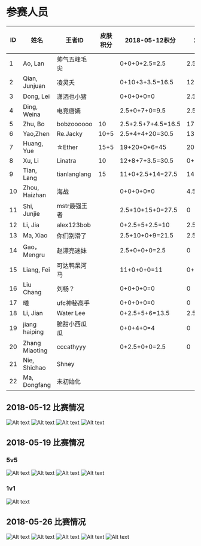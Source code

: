 # 参赛人员
ID|姓名|王者ID|皮肤积分|2018-05-12积分|2018-05-19积分|2018-05-26积分|2018-06-02积分
|----|----|----|----|----|----|----|----|
1|Ao, Lan |帅气五峰毛尖||0+0+0+2.5=2.5|2.5||
2|Qian, Junjuan |凌灵夭||0+10+3+3.5=16.5|12+11+5+5=33||
3|Dong, Lei |潇洒也小猪||0+0+0+0=0|2.5||
4|Ding, Weina |电竞唐嫣||2.5+0+7+0=9.5|2.5+6.5+2.5+10=21.5||
5|Zhu, Bo |bobzoooooo|10|2.5+2.5+7+4.5=16.5|17+11+8+10=46||
6|Yao,Zhen |Re.Jacky |10+5|2.5+4+4+20=30.5|13+4.5+14+2.5=34||
7|Huang, Yue |☆Ether|15+5|19+20+0+6=45|20+2.5+9+2.5=34||
8|Xu, Li |Linatra|10|12+8+7+3.5=30.5|0+2.5+13+2.5=18||
9|Tian, Lang |tianlanglang|15|11+0+2.5+14=27.5|14+17+2.5+18=51.5||
10|Zhou, Haizhan |海战||0+0+0+0=0|4.5+2.5+2.5+6=15.5||
11|Shi, Junjie |mstr最强王者||2.5+10+15+0=27.5|0||
12|Li, Jia |alex123bob||0+2.5+5+2.5=10|2.5+12+2.5+2.5=19.5||
13|Ma, Xiao |你们别滑了||2.5+10+0+9=21.5|2.5||
14|Gao，Mengru |赵漂亮迷妹||2.5+0+0+0=2.5|0||
15|Liang, Fei |可达鸭呆河马||11+0+0+0=11|0+9+13+2.5=24.5||
16|Liu Chang |刘畅？||0+0+0+0=0|0||
17|曦|ufc神秘高手||0+0+0+0=0|0||
18|Li, Jian|Water Lee||0+2.5+5+6=13.5|2.5||
19|jiang haiping|脆甜小西瓜瓜||0+0+4+0=4|0||
20|Zhang Miaoting|cccathyyy||0+2.5+0+0=2.5|0|||
21|Nie, Shichao|Shney||||||
22|Ma, Dongfang|未初始化||||||

## 2018-05-12 比赛情况
![Alt text](https://raw.githubusercontent.com/Alom/ESportsClub/master/May/2018-05-12/5-12-1.jpg)
![Alt text](https://raw.githubusercontent.com/Alom/ESportsClub/master/May/2018-05-12/5-12-2.jpg)
![Alt text](https://raw.githubusercontent.com/Alom/ESportsClub/master/May/2018-05-12/5-12-3.jpg)
![Alt text](https://raw.githubusercontent.com/Alom/ESportsClub/master/May/2018-05-12/5-12-4.jpeg)
## 2018-05-19 比赛情况
### 5v5
![Alt text](https://raw.githubusercontent.com/Alom/ESportsClub/master/May/2018-05-19/5-19-1.jpeg)
![Alt text](https://raw.githubusercontent.com/Alom/ESportsClub/master/May/2018-05-19/5-19-2.jpeg)
![Alt text](https://raw.githubusercontent.com/Alom/ESportsClub/master/May/2018-05-19/5-19-3.jpeg)
![Alt text](https://raw.githubusercontent.com/Alom/ESportsClub/master/May/2018-05-19/5-19-4.jpeg)
### 1v1
![Alt text](https://raw.githubusercontent.com/Alom/ESportsClub/master/May/2018-05-19/5-19-1v1-1.jpeg)
## 2018-05-26 比赛情况

![Alt text](https://raw.githubusercontent.com/Alom/ESportsClub/master/May/2018-05-26/5-26-1.jpeg)
![Alt text](https://raw.githubusercontent.com/Alom/ESportsClub/master/May/2018-05-26/5-26-2.jpeg)
![Alt text](https://raw.githubusercontent.com/Alom/ESportsClub/master/May/2018-05-26/5-26-3.jpeg)
![Alt text](https://raw.githubusercontent.com/Alom/ESportsClub/master/May/2018-05-26/5-26-4.jpeg)
![Alt text](https://raw.githubusercontent.com/Alom/ESportsClub/master/May/2018-05-26/5-26-5.jpeg)
